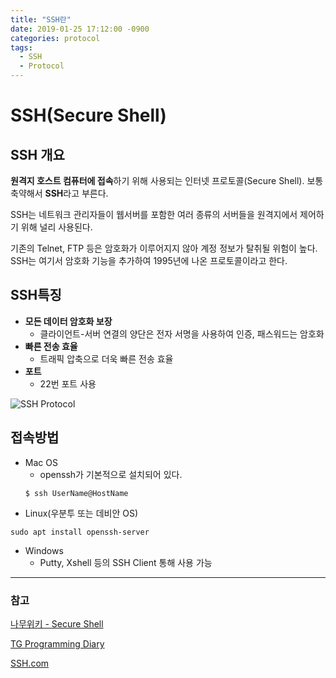 ```yaml
---
title: "SSH란"
date: 2019-01-25 17:12:00 -0900
categories: protocol
tags: 
  - SSH
  - Protocol
---
```


# SSH(Secure Shell)

## SSH 개요

**원격지 호스트 컴퓨터에 접속**하기 위해 사용되는 인터넷 프로토콜(Secure Shell). 보통 축약해서 **SSH**라고 부른다. 

SSH는 네트워크 관리자들이 웹서버를 포함한 여러 종류의 서버들을 원격지에서 제어하기 위해 널리 사용된다.

기존의 Telnet, FTP 등은 암호화가 이루어지지 않아 계정 정보가 탈취될 위험이 높다. SSH는 여기서 암호화 기능을 추가하여 1995년에 나온 프로토콜이라고 한다.

## SSH특징
* **모든 데이터 암호화 보장**
  * 클라이언트-서버 연결의 양단은 전자 서명을 사용하여 인증, 패스워드는 암호화
* **빠른 전송 효율**
  * 트래픽 압축으로 더욱 빠른 전송 효율
* **포트**
  * 22번 포트 사용

![SSH Protocol](https://www.ssh.com/s/how-does-ssh-protocol-work-920x272-SWKuhzNV.png)

## 접속방법
* Mac OS
  * openssh가 기본적으로 설치되어 있다.
  ```
  $ ssh UserName@HostName
  ```
* Linux(우분투 또는 데비안 OS)
```
sudo apt install openssh-server
```
* Windows
  * Putty, Xshell 등의 SSH Client 통해 사용 가능
 

---

### 참고
[나무위키 - Secure Shell](https://namu.wiki/w/Secure%20Shell)

[TG Programming Diary](https://tg0825.github.io/2018/04/07/ssh/) 

[SSH.com](https://www.ssh.com/ssh/)
